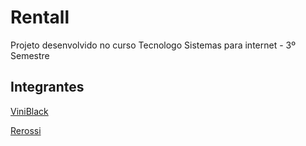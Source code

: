 # Rentall

Projeto desenvolvido no curso Tecnologo Sistemas para internet - 3º Semestre 

## Integrantes
[ViniBlack](https://github.com/viniblack)

[Rerossi](https://github.com/rerossi)
